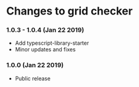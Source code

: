 # Changes to grid checker


### 1.0.3 - 1.0.4 (Jan 22 2019)

* Add typescript-library-starter
* Minor updates and fixes

### 1.0.0 (Jan 22 2019)

* Public release
